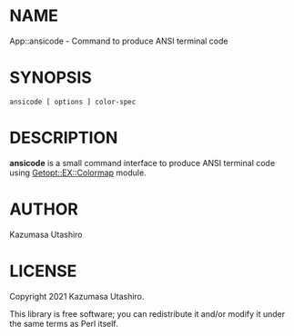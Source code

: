 
# NAME

App::ansicode - Command to produce ANSI terminal code

# SYNOPSIS

    ansicode [ options ] color-spec

# DESCRIPTION

**ansicode** is a small command interface to produce ANSI terminal
code using [Getopt::EX::Colormap](https://metacpan.org/pod/Getopt::EX::Colormap) module.

# AUTHOR

Kazumasa Utashiro

# LICENSE

Copyright 2021 Kazumasa Utashiro.

This library is free software; you can redistribute it and/or modify
it under the same terms as Perl itself.
